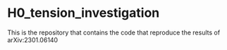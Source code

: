 # H0_tension_investigation

This is the repository that contains the code that reproduce the results of arXiv:2301.06140
